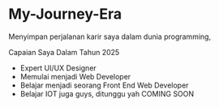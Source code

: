 # My-Journey-Era
Menyimpan perjalanan karir saya dalam dunia programming,

Capaian Saya Dalam Tahun 2025
- Expert UI/UX Designer
- Memulai menjadi Web Developer
- Belajar menjadi seorang Front End Web Developer
- Belajar IOT juga guys, ditunggu yah COMING SOON
